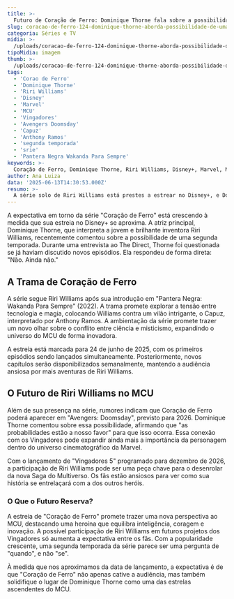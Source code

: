 ```yaml
---
title: >-
  Futuro de Coração de Ferro: Dominique Thorne fala sobre a possibilidade de uma segunda temporada
slug: coracao-de-ferro-124-dominique-thorne-aborda-possibilidade-de-uma-2-temporada
categoria: Séries e TV
midia: >-
  /uploads/coracao-de-ferro-124-dominique-thorne-aborda-possibilidade-de-uma-2-temporada-thumb.webp
tipoMidia: imagem
thumb: >-
  /uploads/coracao-de-ferro-124-dominique-thorne-aborda-possibilidade-de-uma-2-temporada-thumb.webp
tags:
  - 'Corao de Ferro'
  - 'Dominique Thorne'
  - 'Riri Williams'
  - 'Disney'
  - 'Marvel'
  - 'MCU'
  - 'Vingadores'
  - 'Avengers Doomsday'
  - 'Capuz'
  - 'Anthony Ramos'
  - 'segunda temporada'
  - 'srie'
  - 'Pantera Negra Wakanda Para Sempre'
keywords: >-
  Coração de Ferro, Dominique Thorne, Riri Williams, Disney+, Marvel, MCU, Vingadores, Avengers: Doomsday, Capuz, Anthony Ramos, segunda temporada, série, Pantera Negra: Wakanda Para Sempre
author: Ana Luiza
data: '2025-06-13T14:30:53.000Z'
resumo: >-
  A série solo de Riri Williams está prestes a estrear no Disney+, e Dominique Thorne discute as chances de uma continuação. Saiba mais sobre o futuro da heroína no MCU e como ela pode se conectar com os próximos Vingadores.
---
```


A expectativa em torno da série "Coração de Ferro" está crescendo à medida que sua estreia no Disney+ se aproxima. A atriz principal, Dominique Thorne, que interpreta a jovem e brilhante inventora Riri Williams, recentemente comentou sobre a possibilidade de uma segunda temporada. Durante uma entrevista ao The Direct, Thorne foi questionada se já haviam discutido novos episódios. Ela respondeu de forma direta: "Não. Ainda não." 

## A Trama de Coração de Ferro

A série segue Riri Williams após sua introdução em "Pantera Negra: Wakanda Para Sempre" (2022). A trama promete explorar a tensão entre tecnologia e magia, colocando Williams contra um vilão intrigante, o Capuz, interpretado por Anthony Ramos. A ambientação da série promete trazer um novo olhar sobre o conflito entre ciência e misticismo, expandindo o universo do MCU de forma inovadora.

A estreia está marcada para 24 de junho de 2025, com os primeiros episódios sendo lançados simultaneamente. Posteriormente, novos capítulos serão disponibilizados semanalmente, mantendo a audiência ansiosa por mais aventuras de Riri Williams.

## O Futuro de Riri Williams no MCU

Além de sua presença na série, rumores indicam que Coração de Ferro poderá aparecer em "Avengers: Doomsday", previsto para 2026. Dominique Thorne comentou sobre essa possibilidade, afirmando que "as probabilidades estão a nosso favor" para que isso ocorra. Essa conexão com os Vingadores pode expandir ainda mais a importância da personagem dentro do universo cinematográfico da Marvel.

Com o lançamento de "Vingadores 5" programado para dezembro de 2026, a participação de Riri Williams pode ser uma peça chave para o desenrolar da nova Saga do Multiverso. Os fãs estão ansiosos para ver como sua história se entrelaçará com a dos outros heróis.

### O Que o Futuro Reserva?

A estreia de "Coração de Ferro" promete trazer uma nova perspectiva ao MCU, destacando uma heroína que equilibra inteligência, coragem e inovação. A possível participação de Riri Williams em futuros projetos dos Vingadores só aumenta a expectativa entre os fãs. Com a popularidade crescente, uma segunda temporada da série parece ser uma pergunta de "quando", e não "se".

À medida que nos aproximamos da data de lançamento, a expectativa é de que "Coração de Ferro" não apenas cative a audiência, mas também solidifique o lugar de Dominique Thorne como uma das estrelas ascendentes do MCU.